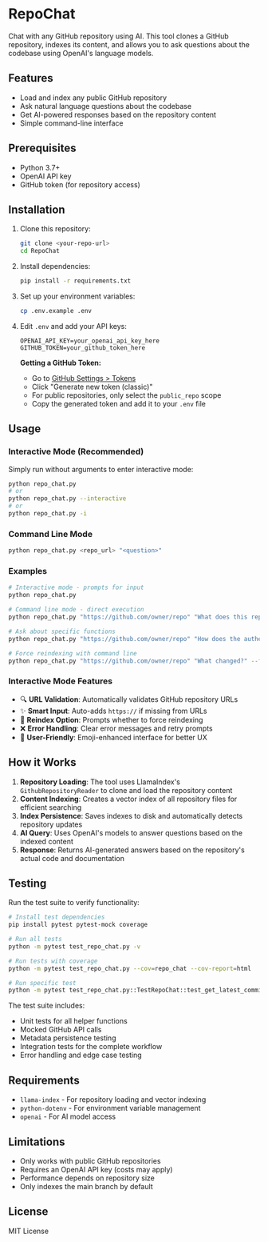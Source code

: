 # RepoChat

Chat with any GitHub repository using AI. This tool clones a GitHub repository, indexes its content, and allows you to ask questions about the codebase using OpenAI's language models.

## Features

- Load and index any public GitHub repository
- Ask natural language questions about the codebase
- Get AI-powered responses based on the repository content
- Simple command-line interface

## Prerequisites

- Python 3.7+
- OpenAI API key
- GitHub token (for repository access)

## Installation

1. Clone this repository:
   ```bash
   git clone <your-repo-url>
   cd RepoChat
   ```

2. Install dependencies:
   ```bash
   pip install -r requirements.txt
   ```

3. Set up your environment variables:
   ```bash
   cp .env.example .env
   ```
   
4. Edit `.env` and add your API keys:
   ```
   OPENAI_API_KEY=your_openai_api_key_here
   GITHUB_TOKEN=your_github_token_here
   ```

   **Getting a GitHub Token:**
   - Go to [GitHub Settings > Tokens](https://github.com/settings/tokens)
   - Click "Generate new token (classic)"
   - For public repositories, only select the `public_repo` scope
   - Copy the generated token and add it to your `.env` file

## Usage

### Interactive Mode (Recommended)
Simply run without arguments to enter interactive mode:
```bash
python repo_chat.py
# or
python repo_chat.py --interactive
# or
python repo_chat.py -i
```

### Command Line Mode
```bash
python repo_chat.py <repo_url> "<question>"
```

### Examples

```bash
# Interactive mode - prompts for input
python repo_chat.py

# Command line mode - direct execution
python repo_chat.py "https://github.com/owner/repo" "What does this repository do?"

# Ask about specific functions
python repo_chat.py "https://github.com/owner/repo" "How does the authentication work?"

# Force reindexing with command line
python repo_chat.py "https://github.com/owner/repo" "What changed?" --force-reindex
```

### Interactive Mode Features
- 🔍 **URL Validation**: Automatically validates GitHub repository URLs
- ✨ **Smart Input**: Auto-adds `https://` if missing from URLs
- 🔄 **Reindex Option**: Prompts whether to force reindexing
- ❌ **Error Handling**: Clear error messages and retry prompts
- 🎨 **User-Friendly**: Emoji-enhanced interface for better UX

## How it Works

1. **Repository Loading**: The tool uses LlamaIndex's `GithubRepositoryReader` to clone and load the repository content
2. **Content Indexing**: Creates a vector index of all repository files for efficient searching
3. **Index Persistence**: Saves indexes to disk and automatically detects repository updates
4. **AI Query**: Uses OpenAI's models to answer questions based on the indexed content
5. **Response**: Returns AI-generated answers based on the repository's actual code and documentation

## Testing

Run the test suite to verify functionality:

```bash
# Install test dependencies
pip install pytest pytest-mock coverage

# Run all tests
python -m pytest test_repo_chat.py -v

# Run tests with coverage
python -m pytest test_repo_chat.py --cov=repo_chat --cov-report=html

# Run specific test
python -m pytest test_repo_chat.py::TestRepoChat::test_get_latest_commit_sha_success -v
```

The test suite includes:
- Unit tests for all helper functions
- Mocked GitHub API calls
- Metadata persistence testing
- Integration tests for the complete workflow
- Error handling and edge case testing

## Requirements

- `llama-index` - For repository loading and vector indexing
- `python-dotenv` - For environment variable management
- `openai` - For AI model access

## Limitations

- Only works with public GitHub repositories
- Requires an OpenAI API key (costs may apply)
- Performance depends on repository size
- Only indexes the main branch by default

## License

MIT License